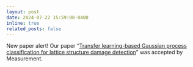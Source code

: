 ```yaml
---
layout: post
date: 2024-07-22 15:59:00-0400
inline: true
related_posts: false
---
```


New paper alert! Our paper “[Transfer learning-based Gaussian process classification for lattice structure damage detection](https://doi.org/10.1016/j.measurement.2024.115387)” was accepted by Measurement.
